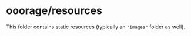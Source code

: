 # ooorage/resources

This folder contains static resources (typically an `"images"` folder as well).
